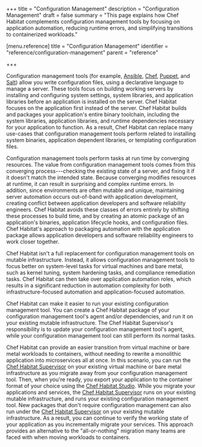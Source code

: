 +++
title = "Configuration Management"
description = "Configuration Management"
draft = false
summary = "This page explains how Chef Habitat complements configuration management tools by focusing on application automation, reducing runtime errors, and simplifying transitions to containerized workloads."


[menu.reference]
    title = "Configuration Management"
    identifier = "reference/configuration-management"
    parent = "reference"

+++

Configuration management tools (for example, [Ansible](https://www.ansible.com/), [Chef](https://www.chef.io/products/chef-infra), [Puppet](https://puppet.com/), and [Salt](https://saltstack.com/)) allow you write configuration files, using a declarative language to manage a server.
These tools focus on building working servers by installing and configuring system settings, system libraries, and application libraries before an application is installed on the server.
Chef Habitat focuses on the application first instead of the server.
Chef Habitat builds and packages your application's entire binary toolchain, including the system libraries, application libraries, and runtime dependencies necessary for your application to function.
As a result, Chef Habitat can replace many use-cases that configuration management tools perform related to installing system binaries, application dependent libraries, or templating configuration files.

Configuration management tools perform tasks at run time by converging resources.
The value from configuration management tools comes from this converging process---checking the existing state of a server, and fixing it if it doesn't match the intended state.
Because converging modifies resources at runtime, it can result in surprising and complex runtime errors.
In addition, since environments are often mutable and unique, maintaining server automation occurs out-of-band with application development, creating conflict between application developers and software reliability engineers.
Chef Habitat avoids these classes of errors entirely by shifting these processes to build time, and by creating an atomic package of an application's binaries, application lifecycle hooks, and configuration files.
Chef Habitat's approach to packaging automation with the application package allows application developers and software reliability engineers to work closer together.

Chef Habitat isn't a full replacement for configuration management tools on mutable infrastructure.
Instead, it allows configuration management tools to focus better on system-level tasks for virtual machines and bare metal, such as kernel tuning, system hardening tasks, and compliance remediation tasks.
Chef Habitat can then take over application automation roles, which results in a significant reduction in automation complexity for both infrastructure-focused automation and application-focused automation.

Chef Habitat can make it easier to run your existing configuration management tool.
You can create a Chef Habitat package of your configuration management tool's agent and/or dependencies, and run it on your existing mutable infrastructure.
The Chef Habitat Supervisor's responsibility is to update your configuration management tool's agent, while your configuration management tool can still perform its normal tasks.

Chef Habitat can provide an easier transition from virtual machine or bare metal workloads to containers, without needing to rewrite a monolithic application into microservices all at once.
In this scenario, you can run the [Chef Habitat Supervisor](sup) on your existing virtual machine or bare metal infrastructure as you migrate away from your configuration management tool.
Then, when you're ready, you export your application to the container format of your choice using the [Chef Habitat Studio](../packages/pkg_build.md).
While you migrate your applications and services, the [Chef Habitat Supervisor](sup) runs on your existing mutable infrastructure, and runs your existing configuration management tool.
New packages that don't require configuration management can also run under the [Chef Habitat Supervisor](sup) on your existing mutable infrastructure.
As a result, you can continue to verify the working state of your application as you incrementally migrate your services.
This approach provides an alternative to the "all-or-nothing" migration many teams are faced with when moving workloads to containers.
